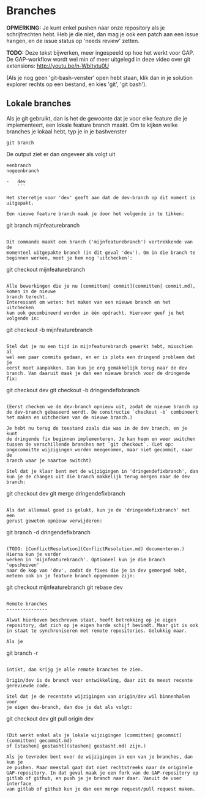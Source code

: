 Branches
========

**OPMERKING:** Je kunt enkel pushen naar onze repository als je
schrijfrechten hebt. Heb je die niet, dan mag je ook een patch aan een
issue hangen, en de issue status op 'needs review' zetten.

**TODO:** Deze tekst bijwerken, meer ingespeeld op hoe het werkt voor
GAP. De GAP-workflow wordt wel min of meer uitgelegd in deze video over
git extensions: http://youtu.be/n-WbItytu0U

(Als je nog geen 'git-bash-venster' open hebt staan, klik dan in je
solution explorer rechts op een bestand, en kies 'git', 'git bash').

Lokale branches
---------------

Als je git gebruikt, dan is het de gewoonte dat je voor elke feature die
je implementeert, een lokale feature branch maakt. Om te kijken welke
branches je lokaal hebt, typ je in je bashvenster

```
git branch
```

De output ziet er dan ongeveer als volgt uit

```
eenbranch
nogeenbranch

-   dev
    ```

Het sterretje voor 'dev' geeft aan dat de dev-branch op dit moment is
uitgepakt.

Een nieuwe feature branch maak je door het volgende in te tikken:

```
git branch mijnfeaturebranch
```

Dit commando maakt een branch ('mijnfeaturebranch') vertrekkende van de
momenteel uitgepakte branch (in dit geval 'dev'). Om in die branch te
beginnen werken, moet je hem nog 'uitchecken':

```
git checkout mijnfeaturebranch
```

Alle bewerkingen die je nu [committen| commit](committen| commit.md), komen in de nieuwe
branch terecht.
Interessant om weten: het maken van een nieuwe branch en het uitchecken
kan ook gecombineerd worden in één opdracht. Hiervoor geef je het
volgende in:

```
git checkout -b mijnfeaturebranch
```

Stel dat je nu een tijd in mijnfeaturebranch gewerkt hebt, misschien al
wel een paar commits gedaan, en er is plots een dringend probleem dat je
eerst moet aanpakken. Dan kun je erg gemakkelijk terug naar de dev
branch. Van daaruit maak je dan een nieuwe branch voor de dringende fix:

```
git checkout dev
git checkout -b dringendefixbranch
```

(Eerst checken we de dev-branch opnieuw uit, zodat de nieuwe branch op
de dev-branch gebaseerd wordt. De constructie `checkout -b` combineert
het maken en uitchecken van de nieuwe branch.)

Je hebt nu terug de toestand zoals die was in de dev branch, en je kunt
de dringende fix beginnen implementeren. Je kan heen en weer switchen
tussen de verschillende branches met `git checkout`. (Let op:
ongecommitte wijzigingen worden meegenomen, maar niet gecommit, naar de
branch waar je naartoe switcht)

Stel dat je klaar bent met de wijzigingen in 'dringendefixbranch', dan
kun je de changes uit die branch makkelijk terug mergen naar de dev
branch:

```
git checkout dev
git merge dringendefixbranch
```

Als dat allemaal goed is gelukt, kun je de 'dringendefixbranch' met een
gerust geweten opnieuw verwijderen:

```
git branch -d dringendefixbranch
```

(TODO: [ConflictResolution](ConflictResolution.md) documenteren.) Hierna kun je verder
werken in 'mijnfeaturebranch'. Optioneel kun je die branch 'opschuiven'
naar de kop van 'dev', zodat de fixes die je in dev gemerged hebt,
meteen ook in je feature branch opgenomen zijn:

```
git checkout mijnfeaturebranch
git rebase dev
```

Remote branches
---------------

Alwat hierboven beschreven staat, heeft betrekking op je eigen
repository, dat zich op je eigen harde schijf bevindt. Maar git is ook
in staat te synchroniseren met remote repositories. Gelukkig maar.

Als je

```
git branch -r
```

intikt, dan krijg je alle remote branches te zien.

Origin/dev is de branch voor ontwikkeling, daar zit de meest recente
gereviewde code.

Stel dat je de recentste wijzigingen van origin/dev wil binnenhalen voor
je eigen dev-branch, dan doe je dat als volgt:

```
git checkout dev
git pull origin dev
```

(Dit werkt enkel als je lokale wijzigingen [committen| gecommit](committen| gecommit.md)
of [stashen| gestasht](stashen| gestasht.md) zijn.)

Als je tevreden bent over de wijzigingen in een van je branches, dan kun je
ze pushen. Maar meestal gaat dat niet rechtstreeks naar de originele
GAP-repository. In dat geval maak je een fork van de GAP-repository op
gitlab of github, en push je je branch naar daar. Vanuit de user interface
van gitlab of github kun je dan een merge request/pull request maken.
